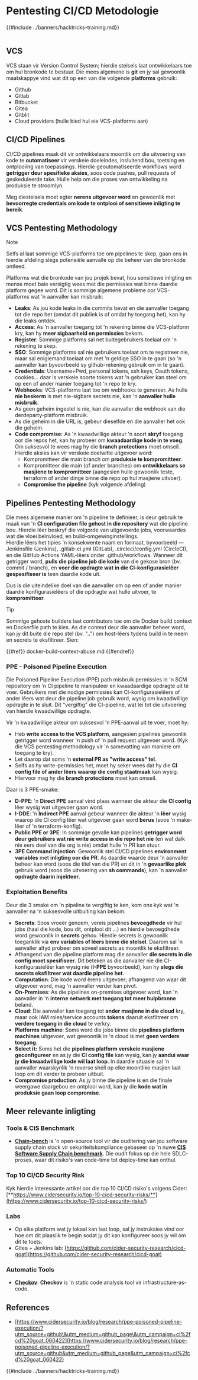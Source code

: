 # Pentesting CI/CD Metodologie

{{#include ../banners/hacktricks-training.md}}

<figure><img src="../images/CLOUD-logo-letters.svg" alt=""><figcaption></figcaption></figure>

## VCS

VCS staan vir Version Control System; hierdie stelsels laat ontwikkelaars toe om hul bronkode te bestuur. Die mees algemene is **git** en jy sal gewoonlik maatskappye vind wat dit op een van die volgende **platforms** gebruik:

- Github
- Gitlab
- Bitbucket
- Gitea
- Gitblit
- Cloud providers (hulle bied hul eie VCS-platforms aan)


## CI/CD Pipelines

CI/CD pipelines maak dit vir ontwikkelaars moontlik om die uitvoering van kode te **outomatiseer** vir verskeie doeleindes, insluitend bou, toetsing en ontplooiing van toepassings. Hierdie geoutomatiseerde workflows word **getrigger deur spesifieke aksies**, soos code pushes, pull requests of geskeduleerde take. Hulle help om die proses van ontwikkeling na produksie te stroomlyn.

Meg diestelsels moet egter **nerens uitgevoer word** en gewoonlik met **bevoorregte credentials om kode te ontplooi of sensitiewe inligting te bereik**.

## VCS Pentesting Methodology

> [!NOTE]
> Selfs al laat sommige VCS-platforms toe om pipelines te skep, gaan ons in hierdie afdeling slegs potensiële aanvalle op die beheer van die bronkode ontleed.

Platforms wat die bronkode van jou projek bevat, hou sensitiewe inligting en mense moet baie versigtig wees met die permissies wat binne daardie platform gegee word. Dit is sommige algemene probleme oor VCS-platforms wat 'n aanvaller kan misbruik:

- **Leaks**: As jou kode leaks in die commits bevat en die aanvaller toegang tot die repo het (omdat dit publiek is of omdat hy toegang het), kan hy die leaks ontdek.
- **Access**: As 'n aanvaller toegang tot 'n rekening binne die VCS-platform kry, kan hy **meer sigbaarheid en permissies** bekom.
- **Register**: Sommige platforms sal net buitegebruikers toelaat om 'n rekening te skep.
- **SSO**: Sommige platforms sal nie gebruikers toelaat om te registreer nie, maar sal enigiemand toelaat om met 'n geldige SSO in te gaan (so 'n aanvaller kan byvoorbeeld sy github-rekening gebruik om in te gaan).
- **Credentials**: Username+Pwd, personal tokens, ssh keys, Oauth tokens, cookies... daar is verskeie soorte tokens wat 'n gebruiker kan steel om op een of ander manier toegang tot 'n repo te kry.
- **Webhooks**: VCS-platforms laat toe om webhooks te genereer. As hulle **nie beskerm** is met nie-sigbare secrets nie, kan 'n **aanvaller hulle misbruik**.
- As geen geheim ingestel is nie, kan die aanvaller die webhook van die derdeparty-platform misbruik.
- As die geheim in die URL is, gebeur dieselfde en die aanvaller het ook die geheim.
- **Code compromise:** As 'n kwaadwillige akteur 'n soort **skryf** toegang oor die repos het, kan hy probeer om **kwaadaardige kode in te voeg**. Om suksesvol te wees mag hy die **branch protections** moet omseil. Hierdie aksies kan vir verskeie doelwitte uitgevoer word:
  - Kompromitteer die main branch om **produksie te kompromitteer**.
  - Kompromitteer die main (of ander branches) om **ontwikkelaars se masjiene te kompromitteer** (aangesien hulle gewoonlik teste, terraform of ander dinge binne die repo op hul masjiene uitvoer).
  - **Compromise the pipeline** (kyk volgende afdeling)

## Pipelines Pentesting Methodology

Die mees algemene manier om 'n pipeline te definieer, is deur gebruik te maak van 'n **CI configuration file gehost in die repository** wat die pipeline bou. Hierdie lêer beskryf die volgorde van uitgevoerde jobs, voorwaardes wat die vloei beïnvloed, en build-omgewinginstellings.\
Hierdie lêers het tipies 'n konsekwente naam en formaat, byvoorbeeld — Jenkinsfile (Jenkins), .gitlab-ci.yml (GitLab), .circleci/config.yml (CircleCI), en die GitHub Actions YAML-lêers onder .github/workflows. Wanneer dit getrigger word, **pulls die pipeline job die kode** van die gekose bron (bv. commit / branch), en **voer die opdragte wat in die CI-konfigurasielêer gespesifiseer is** teen daardie kode uit.

Dus is die uiteindelike doel van die aanvaller om op een of ander manier daardie konfigurasielêers of die opdragte wat hulle uitvoer, te **kompromitteer**.

> [!TIP]
> Sommige gehoste builders laat contributors toe om die Docker build context en Dockerfile path te kies. As die context deur die aanvaller beheer word, kan jy dit buite die repo stel (bv. "..") om host-lêers tydens build in te neem en secrets te eksfiltreer. Sien:
>
>{{#ref}}
>docker-build-context-abuse.md
>{{#endref}}

### PPE - Poisoned Pipeline Execution

Die Poisoned Pipeline Execution (PPE) path misbruik permissies in 'n SCM repository om 'n CI pipeline te manipuleer en kwaadaardige opdragte uit te voer. Gebruikers met die nodige permissies kan CI-konfigurasielêers of ander lêers wat deur die pipeline job gebruik word, wysig om kwaadwillige opdragte in te sluit. Dit "vergiftig" die CI-pipeline, wat lei tot die uitvoering van hierdie kwaadwillige opdragte.

Vir 'n kwaadwillige akteur om suksesvol 'n PPE-aanval uit te voer, moet hy:

- Heb **write access to the VCS platform**, aangesien pipelines gewoonlik getrigger word wanneer 'n push of 'n pull request uitgevoer word. (Kyk die VCS pentesting methodology vir 'n samevatting van maniere om toegang te kry).
- Let daarop dat soms 'n **external PR as "write access" tel**.
- Selfs as hy write-permissies het, moet hy seker wees dat hy die **CI config file of ander lêers waarop die config staatmaak** kan wysig.
- Hiervoor mag hy die **branch protections** moet kan omseil.

Daar is 3 PPE-smake:

- **D-PPE**: 'n **Direct PPE** aanval vind plaas wanneer die akteur die **CI config** lêer wysig wat uitgevoer gaan word.
- **I-DDE**: 'n **Indirect PPE** aanval gebeur wanneer die akteur 'n **lêer** wysig waarop die CI config lêer wat uitgevoer gaan word **berus** (soos 'n make-lêer of 'n terraform-konfig).
- **Public PPE or 3PE**: In sommige gevalle kan pipelines **getrigger word deur gebruikers wat nie write access in die repo het nie** (en wat dalk nie eers deel van die org is nie) omdat hulle 'n PR kan stuur.
- **3PE Command Injection**: Gewoonlik stel CI/CD pipelines **environment variables** met **inligting oor die PR**. As daardie waarde deur 'n aanvaller beheer kan word (soos die titel van die PR) en dit in 'n **gevaarlike plek** gebruik word (soos die uitvoering van **sh commands**), kan 'n aanvaller **opdragte daarin injekteer**.

### Exploitation Benefits

Deur die 3 smake om 'n pipeline te vergiftig te ken, kom ons kyk wat 'n aanvaller na 'n suksesvolle uitbuiting kan bekom:

- **Secrets**: Soos vroeër genoem, vereis pipelines **bevoegdhede** vir hul jobs (haal die kode, bou dit, ontplooi dit ...) en hierdie bevoegdhede word gewoonlik in **secrets** gehou. Hierdie secrets is gewoonlik toeganklik via **env variables of lêers binne die stelsel**. Daarom sal 'n aanvaller altyd probeer om soveel secrets as moontlik te eksfiltreer.
- Afhangend van die pipeline platform mag die aanvaller **die secrets in die config moet spesifiseer**. Dit beteken as die aanvaller nie die CI-konfigurasielêer kan wysig nie (**I-PPE** byvoorbeeld), kan hy **slegs die secrets eksfiltreer wat daardie pipeline het**.
- **Computation**: Die kode word êrens uitgevoer; afhangend van waar dit uitgevoer word, mag 'n aanvaller verder kan pivot.
- **On-Premises**: As die pipelines on-premises uitgevoer word, kan 'n aanvaller in 'n **interne netwerk met toegang tot meer hulpbronne** beland.
- **Cloud**: Die aanvaller kan toegang tot **ander masjiene in die cloud** kry, maar ook IAM roles/service accounts **tokens** daaruit eksfiltreer om **verdere toegang in die cloud** te verkry.
- **Platforms machine**: Soms word die jobs binne die **pipelines platform machines** uitgevoer, wat gewoonlik in 'n cloud is met **geen verdere toegang**.
- **Select it:** Soms het die **pipelines platform verskeie masjiene geconfigureer** en as jy die **CI config file** kan wysig, kan jy **aandui waar jy die kwaadwillige kode wil laat loop**. In daardie situasie sal 'n aanvaller waarskynlik 'n reverse shell op elke moontlike masjien laat loop om dit verder te probeer uitbuit.
- **Compromise production**: As jy binne die pipeline is en die finale weergawe daargebou en ontplooi word, kan jy die **kode wat in produksie gaan loop compromise**.

## Meer relevante inligting

### Tools & CIS Benchmark

- [**Chain-bench**](https://github.com/aquasecurity/chain-bench) is 'n open-source tool vir die ouditering van jou software supply chain stack vir sekuriteitskompliance gebaseer op 'n nuwe [**CIS Software Supply Chain benchmark**](https://github.com/aquasecurity/chain-bench/blob/main/docs/CIS-Software-Supply-Chain-Security-Guide-v1.0.pdf). Die oudit fokus op die hele SDLC-proses, waar dit risiko's van code-time tot deploy-time kan onthul.

### Top 10 CI/CD Security Risk

Kyk hierdie interessante artikel oor die top 10 CI/CD risiko's volgens Cider: [**https://www.cidersecurity.io/top-10-cicd-security-risks/**](https://www.cidersecurity.io/top-10-cicd-security-risks/)

### Labs

- Op elke platform wat jy lokaal kan laat loop, sal jy instruksies vind oor hoe om dit plaaslik te begin sodat jy dit kan konfigureer soos jy wil om dit te toets.
- Gitea + Jenkins lab: [https://github.com/cider-security-research/cicd-goat](https://github.com/cider-security-research/cicd-goat)

### Automatic Tools

- [**Checkov**](https://github.com/bridgecrewio/checkov): **Checkov** is 'n static code analysis tool vir infrastructure-as-code.

## References

- [https://www.cidersecurity.io/blog/research/ppe-poisoned-pipeline-execution/?utm_source=github\&utm_medium=github_page\&utm_campaign=ci%2fcd%20goat_060422](https://www.cidersecurity.io/blog/research/ppe-poisoned-pipeline-execution/?utm_source=github&utm_medium=github_page&utm_campaign=ci%2fcd%20goat_060422)


{{#include ../banners/hacktricks-training.md}}
